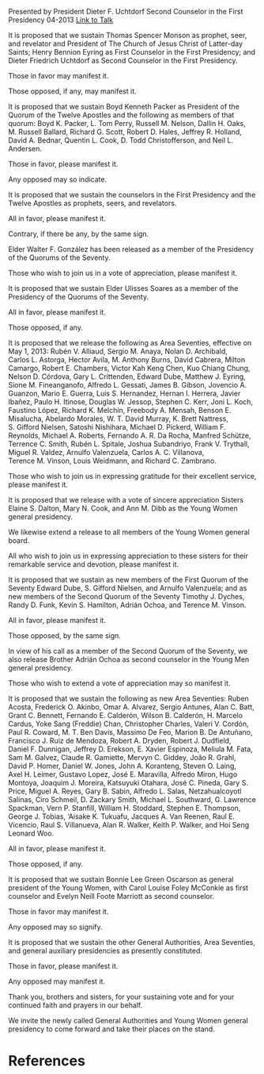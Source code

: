 Presented by President Dieter F. Uchtdorf
Second Counselor in the First Presidency
04-2013
[Link to Talk](https://www.churchofjesuschrist.org/study/general-conference/2013/04/the-sustaining-of-church-officers?lang=eng)

It is proposed that we sustain Thomas Spencer Monson as prophet, seer, and revelator and President of The Church of Jesus Christ of Latter-day Saints; Henry Bennion Eyring as First Counselor in the First Presidency; and Dieter Friedrich Uchtdorf as Second Counselor in the First Presidency.

Those in favor may manifest it.

Those opposed, if any, may manifest it.

It is proposed that we sustain Boyd Kenneth Packer as President of the Quorum of the Twelve Apostles and the following as members of that quorum: Boyd K. Packer, L. Tom Perry, Russell M. Nelson, Dallin H. Oaks, M. Russell Ballard, Richard G. Scott, Robert D. Hales, Jeffrey R. Holland, David A. Bednar, Quentin L. Cook, D. Todd Christofferson, and Neil L. Andersen.

Those in favor, please manifest it.

Any opposed may so indicate.

It is proposed that we sustain the counselors in the First Presidency and the Twelve Apostles as prophets, seers, and revelators.

All in favor, please manifest it.

Contrary, if there be any, by the same sign.

Elder Walter F. González has been released as a member of the Presidency of the Quorums of the Seventy.

Those who wish to join us in a vote of appreciation, please manifest it.

It is proposed that we sustain Elder Ulisses Soares as a member of the Presidency of the Quorums of the Seventy.

All in favor, please manifest it.

Those opposed, if any.

It is proposed that we release the following as Area Seventies, effective on May 1, 2013: Rubén V. Alliaud, Sergio M. Anaya, Nolan D. Archibald, Carlos L. Astorga, Hector Avila, M. Anthony Burns, David Cabrera, Milton Camargo, Robert E. Chambers, Victor Kah Keng Chen, Kuo Chiang Chung, Nelson D. Córdova, Gary L. Crittenden, Edward Dube, Matthew J. Eyring, Sione M. Fineanganofo, Alfredo L. Gessati, James B. Gibson, Jovencio A. Guanzon, Mario E. Guerra, Luis S. Hernandez, Hernan I. Herrera, Javier Ibañez, Paulo H. Itinose, Douglas W. Jessop, Stephen C. Kerr, Joni L. Koch, Faustino López, Richard K. Melchin, Freebody A. Mensah, Benson E. Misalucha, Abelardo Morales, W. T. David Murray, K. Brett Nattress, S. Gifford Nielsen, Satoshi Nishihara, Michael D. Pickerd, William F. Reynolds, Michael A. Roberts, Fernando A. R. Da Rocha, Manfred Schütze, Terrence C. Smith, Rubén L. Spitale, Joshua Subandriyo, Frank V. Trythall, Miguel R. Valdez, Arnulfo Valenzuela, Carlos A. C. Villanova, Terence M. Vinson, Louis Weidmann, and Richard C. Zambrano.

Those who wish to join us in expressing gratitude for their excellent service, please manifest it.

It is proposed that we release with a vote of sincere appreciation Sisters Elaine S. Dalton, Mary N. Cook, and Ann M. Dibb as the Young Women general presidency.

We likewise extend a release to all members of the Young Women general board.

All who wish to join us in expressing appreciation to these sisters for their remarkable service and devotion, please manifest it.

It is proposed that we sustain as new members of the First Quorum of the Seventy Edward Dube, S. Gifford Nielsen, and Arnulfo Valenzuela; and as new members of the Second Quorum of the Seventy Timothy J. Dyches, Randy D. Funk, Kevin S. Hamilton, Adrián Ochoa, and Terence M. Vinson.

All in favor, please manifest it.

Those opposed, by the same sign.

In view of his call as a member of the Second Quorum of the Seventy, we also release Brother Adrián Ochoa as second counselor in the Young Men general presidency.

Those who wish to extend a vote of appreciation may so manifest it.

It is proposed that we sustain the following as new Area Seventies: Ruben Acosta, Frederick O. Akinbo, Omar A. Alvarez, Sergio Antunes, Alan C. Batt, Grant C. Bennett, Fernando E. Calderón, Wilson B. Calderón, H. Marcelo Cardus, Yoke Sang (Freddie) Chan, Christopher Charles, Valeri V. Cordón, Paul R. Coward, M. T. Ben Davis, Massimo De Feo, Marion B. De Antuñano, Francisco J. Ruiz de Mendoza, Robert A. Dryden, Robert J. Dudfield, Daniel F. Dunnigan, Jeffrey D. Erekson, E. Xavier Espinoza, Meliula M. Fata, Sam M. Galvez, Claude R. Gamiette, Mervyn C. Giddey, João R. Grahl, David P. Homer, Daniel W. Jones, John A. Koranteng, Steven O. Laing, Axel H. Leimer, Gustavo Lopez, José E. Maravilla, Alfredo Miron, Hugo Montoya, Joaquim J. Moreira, Katsuyuki Otahara, José C. Pineda, Gary S. Price, Miguel A. Reyes, Gary B. Sabin, Alfredo L. Salas, Netzahualcoyotl Salinas, Ciro Schmeil, D. Zackary Smith, Michael L. Southward, G. Lawrence Spackman, Vern P. Stanfill, William H. Stoddard, Stephen E. Thompson, George J. Tobias, ‘Aisake K. Tukuafu, Jacques A. Van Reenen, Raul E. Vicencio, Raul S. Villanueva, Alan R. Walker, Keith P. Walker, and Hoi Seng Leonard Woo.

All in favor, please manifest it.

Those opposed, if any.

It is proposed that we sustain Bonnie Lee Green Oscarson as general president of the Young Women, with Carol Louise Foley McConkie as first counselor and Evelyn Neill Foote Marriott as second counselor.

Those in favor may manifest it.

Any opposed may so signify.

It is proposed that we sustain the other General Authorities, Area Seventies, and general auxiliary presidencies as presently constituted.

Those in favor, please manifest it.

Any opposed may manifest it.

Thank you, brothers and sisters, for your sustaining vote and for your continued faith and prayers in our behalf.

We invite the newly called General Authorities and Young Women general presidency to come forward and take their places on the stand.

# References
